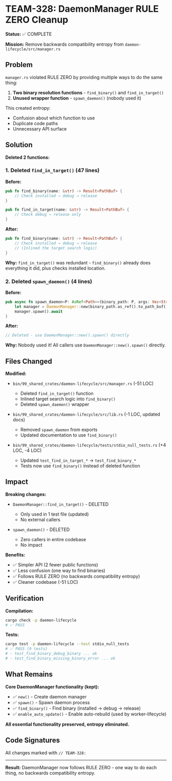 # TEAM-328: DaemonManager RULE ZERO Cleanup

**Status:** ✅ COMPLETE

**Mission:** Remove backwards compatibility entropy from `daemon-lifecycle/src/manager.rs`

## Problem

`manager.rs` violated RULE ZERO by providing multiple ways to do the same thing:
1. **Two binary resolution functions** - `find_binary()` and `find_in_target()`
2. **Unused wrapper function** - `spawn_daemon()` (nobody used it)

This created entropy:
- Confusion about which function to use
- Duplicate code paths
- Unnecessary API surface

## Solution

**Deleted 2 functions:**

### 1. Deleted `find_in_target()` (47 lines)

**Before:**
```rust
pub fn find_binary(name: &str) -> Result<PathBuf> {
    // Check installed → debug → release
}

pub fn find_in_target(name: &str) -> Result<PathBuf> {
    // Check debug → release only
}
```

**After:**
```rust
pub fn find_binary(name: &str) -> Result<PathBuf> {
    // Check installed → debug → release
    // (Inlined the target search logic)
}
```

**Why:** `find_in_target()` was redundant - `find_binary()` already does everything it did, plus checks installed location.

### 2. Deleted `spawn_daemon()` (4 lines)

**Before:**
```rust
pub async fn spawn_daemon<P: AsRef<Path>>(binary_path: P, args: Vec<String>) -> Result<Child> {
    let manager = DaemonManager::new(binary_path.as_ref().to_path_buf(), args);
    manager.spawn().await
}
```

**After:**
```rust
// Deleted - use DaemonManager::new().spawn() directly
```

**Why:** Nobody used it! All callers use `DaemonManager::new().spawn()` directly.

## Files Changed

**Modified:**
- `bin/99_shared_crates/daemon-lifecycle/src/manager.rs` (-51 LOC)
  - Deleted `find_in_target()` function
  - Inlined target search logic into `find_binary()`
  - Deleted `spawn_daemon()` wrapper
  
- `bin/99_shared_crates/daemon-lifecycle/src/lib.rs` (-1 LOC, updated docs)
  - Removed `spawn_daemon` from exports
  - Updated documentation to use `find_binary()`
  
- `bin/99_shared_crates/daemon-lifecycle/tests/stdio_null_tests.rs` (+4 LOC, -4 LOC)
  - Updated `test_find_in_target_*` → `test_find_binary_*`
  - Tests now use `find_binary()` instead of deleted function

## Impact

**Breaking changes:**
- `DaemonManager::find_in_target()` - DELETED
  - Only used in 1 test file (updated)
  - No external callers
  
- `spawn_daemon()` - DELETED
  - Zero callers in entire codebase
  - No impact

**Benefits:**
- ✅ Simpler API (2 fewer public functions)
- ✅ Less confusion (one way to find binaries)
- ✅ Follows RULE ZERO (no backwards compatibility entropy)
- ✅ Cleaner codebase (-51 LOC)

## Verification

**Compilation:**
```bash
cargo check -p daemon-lifecycle
# ✅ PASS
```

**Tests:**
```bash
cargo test -p daemon-lifecycle --test stdio_null_tests
# ✅ PASS (9 tests)
# - test_find_binary_debug_binary ... ok
# - test_find_binary_missing_binary_error ... ok
```

## What Remains

**Core DaemonManager functionality (kept):**
- ✅ `new()` - Create daemon manager
- ✅ `spawn()` - Spawn daemon process
- ✅ `find_binary()` - Find binary (installed → debug → release)
- ✅ `enable_auto_update()` - Enable auto-rebuild (used by worker-lifecycle)

**All essential functionality preserved, entropy eliminated.**

## Code Signatures

All changes marked with `// TEAM-328:`

---

**Result:** DaemonManager now follows RULE ZERO - one way to do each thing, no backwards compatibility entropy.
